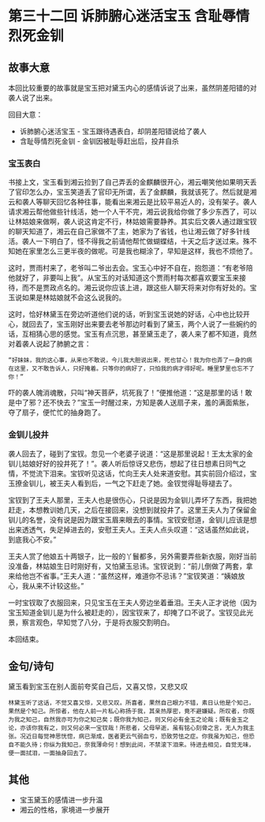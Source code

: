 # 第三十二回 诉肺腑心迷活宝玉 含耻辱情烈死金钏

## 故事大意

本回比较重要的故事就是宝玉把对黛玉内心的感情诉说了出来，虽然阴差阳错的对袭人说了出来。

回目大意：

* 诉肺腑心迷活宝玉 - 宝玉跟待遇表白，却阴差阳错说给了袭人
* 含耻辱情烈死金钏 - 金钏因被耻辱赶出后，投井自杀

### 宝玉表白

书接上文，宝玉看到湘云捡到了自己弄丢的金麒麟很开心，湘云嘲笑他如果明天丢了官印怎么办，宝玉笑道丢了官印无所谓，丢了金麒麟，我就该死了。然后就是湘云和袭人等聊天回忆各种往事，能看出来湘云是比较平易近人的，没有架子。袭人请求湘云帮他做些针线活，她一个人干不完，湘云说我给你做了多少东西了，可以让林姑娘来做啊，袭人说这肯定不行，林姑娘需要静养。其实后文袭人通过跟宝钗的聊天知道了，湘云在自己家做不了主，她家为了省钱，也让湘云做了好多针线活。袭人一下明白了，怪不得我之前请他帮忙做蝴蝶结，十天之后才送过来。殊不知她在家里怎么三更半夜的做呢。可是我也糊涂了，早知是这样，我也不烦他了。

这时，贾雨村来了，老爷叫二爷出去会。宝玉心中好不自在，抱怨道：“有老爷陪他就好了，非要叫上我”。从宝玉的对话知道这个贾雨村每次都喜欢要宝玉来接待，而不是贾政点名的。湘云说你应该上进，跟这些人聊天将来对你有好处的。宝玉说如果是林姑娘就不会这么说我的。

这时，恰好林黛玉在旁边听道他们说的话，听到宝玉说她的好话，心中也比较开心，就回去了，宝玉刚好出来要去老爷那边时看到了黛玉，两个人说了一些婉约的话，互相猜心思的感觉。宝玉有点沉思，甚至黛玉走了，袭人来了都不知道，竟然对着袭人说起了肺腑之言：

```shell
“好妹妹，我的这心事，从来也不敢说，今儿我大胆说出来，死也甘心！我为你也弄了一身的病在这里，又不敢告诉人，只好掩着。只等你的病好了，只怕我的病才得好呢。睡里梦里也忘不了你！”
```

吓的袭人魄消魂散，只叫“神天菩萨，坑死我了！”便推他道：“这是那里的话！敢是中了邪？还不快去？”宝玉一时醒过来，方知是袭人送扇子来，羞的满面紫胀，夺了扇子，便忙忙的抽身跑了。

### 金钏儿投井

袭人回去了，碰到了宝钗。忽见一个老婆子说道：“这是那里说起！王太太家的金钏儿姑娘好好的投井死了！”。袭人听后惊讶又悲伤，想起了往日想素日同气之情，不觉流下泪来。宝钗听见这话，忙向王夫人处来道安慰。其实前回介绍过，宝玉撩金钏儿，被王夫人看到后，一气之下赶走了她。金钗觉得耻辱褪去了。

宝钗到了王夫人那里，王夫人也是很伤心，只说是因为金钏儿弄坏了东西，我把她赶走，本想教训她几天，之后在接回来，没想到就投井了。这里王夫人为了保留金钏儿的名誉，没有说是因为跟宝玉眉来眼去的事情。宝钗安慰道，金钏儿应该是想出来透透气，失足掉进去的，安慰王夫人。王夫人点头叹道：“这话虽然如此说，到底我心不安。”

王夫人赏了他娘五十两银子，比一般的丫鬟都多，另外需要弄些新衣服，刚好当前没准备，林姑娘生日时刚好有，又怕黛玉忌讳。宝钗说到：“前儿倒做了两套，拿来给他岂不省事。”王夫人道：“虽然这样，难道你不忌讳？”宝钗笑道：“姨娘放心，我从来不计较这些。”

一时宝钗取了衣服回来，只见宝玉在王夫人旁边坐着垂泪。王夫人正才说他（因为宝玉知道金钏儿是为什么被赶走的），因宝钗来了，却掩了口不说了。宝钗见此光景，察言观色，早知觉了八分，于是将衣服交割明白。

本回结束。

## 金句/诗句

黛玉看到宝玉在别人面前夸奖自己后，又喜又惊，又悲又叹

```shell
林黛玉听了这话，不觉又喜又惊，又悲又叹。所喜者，果然自己眼力不错，素日认他是个知己，果然是个知己。所惊者，他在人前一片私心称扬于我，其亲热厚密，竟不避嫌疑。所叹者，你既为我之知己，自然我亦可为你之知己矣；既你我为知己，则又何必有金玉之论哉；既有金玉之论，亦该你我有之，则又何必来一宝钗哉！所悲者，父母早逝，虽有铭心刻骨之言，无人为我主张。况近日每觉神思恍惚，病已渐成，医者更云气弱血亏，恐致劳怯之症。你我虽为知己，但恐自不能久待；你纵为我知己，奈我薄命何！想到此间，不禁滚下泪来。待进去相见，自觉无味，便一面拭泪，一面抽身回去了。
```

## 其他

* 宝玉黛玉的感情进一步升温
* 湘云的性格，家境进一步展开
